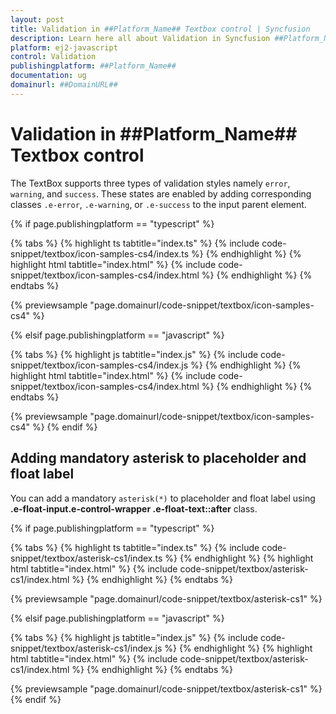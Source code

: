```yaml
---
layout: post
title: Validation in ##Platform_Name## Textbox control | Syncfusion
description: Learn here all about Validation in Syncfusion ##Platform_Name## Textbox control of Syncfusion Essential JS 2 and more.
platform: ej2-javascript
control: Validation 
publishingplatform: ##Platform_Name##
documentation: ug
domainurl: ##DomainURL##
---
```


# Validation in ##Platform_Name## Textbox control

The TextBox supports three types of validation styles namely `error`, `warning`, and `success`. These states are enabled by adding corresponding classes `.e-error`, `.e-warning`, or `.e-success` to the input parent element.

{% if page.publishingplatform == "typescript" %}

 {% tabs %}
{% highlight ts tabtitle="index.ts" %}
{% include code-snippet/textbox/icon-samples-cs4/index.ts %}
{% endhighlight %}
{% highlight html tabtitle="index.html" %}
{% include code-snippet/textbox/icon-samples-cs4/index.html %}
{% endhighlight %}
{% endtabs %}
        
{% previewsample "page.domainurl/code-snippet/textbox/icon-samples-cs4" %}

{% elsif page.publishingplatform == "javascript" %}

{% tabs %}
{% highlight js tabtitle="index.js" %}
{% include code-snippet/textbox/icon-samples-cs4/index.js %}
{% endhighlight %}
{% highlight html tabtitle="index.html" %}
{% include code-snippet/textbox/icon-samples-cs4/index.html %}
{% endhighlight %}
{% endtabs %}

{% previewsample "page.domainurl/code-snippet/textbox/icon-samples-cs4" %}
{% endif %}

## Adding mandatory asterisk to placeholder and float label

You can add a mandatory `asterisk(*)` to placeholder and float label using <b>.e-float-input.e-control-wrapper .e-float-text::after</b> class.

{% if page.publishingplatform == "typescript" %}

 {% tabs %}
{% highlight ts tabtitle="index.ts" %}
{% include code-snippet/textbox/asterisk-cs1/index.ts %}
{% endhighlight %}
{% highlight html tabtitle="index.html" %}
{% include code-snippet/textbox/asterisk-cs1/index.html %}
{% endhighlight %}
{% endtabs %}
        
{% previewsample "page.domainurl/code-snippet/textbox/asterisk-cs1" %}

{% elsif page.publishingplatform == "javascript" %}

{% tabs %}
{% highlight js tabtitle="index.js" %}
{% include code-snippet/textbox/asterisk-cs1/index.js %}
{% endhighlight %}
{% highlight html tabtitle="index.html" %}
{% include code-snippet/textbox/asterisk-cs1/index.html %}
{% endhighlight %}
{% endtabs %}

{% previewsample "page.domainurl/code-snippet/textbox/asterisk-cs1" %}
{% endif %}
